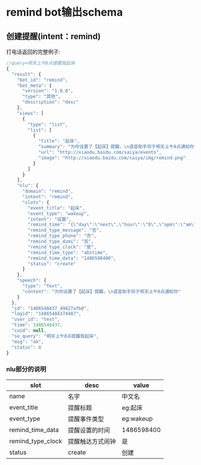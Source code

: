 ﻿# remind bot输出schema

## 创建提醒(intent：remind)
打电话返回的完整例子:
```javascript
//query=明天上午8点提醒我起床
{
  "result": {
    "bot_id": "remind",
    "bot_meta": {
      "version": "1.0.0",
      "type": "其他",
      "description": "desc"
    },
    "views": [
      {
        "type": "list",
        "list": [
          {
            "title": "起床",
            "summary": "为你设置了【起床】提醒。\n语音助手将于明天上午8点通知你",
            "url": "http://xiaodu.baidu.com/saiya/events",
            "image": "http://xiaodu.baidu.com/saiya/img/remind.png"
          }
        ]
      }
    ],
    "nlu": {
      "domain": "remind",
      "intent": "remind",
      "slots": {
        "event_title": "起床",
        "event_type": "wakeup",
        "intent": "设置",
        "remind_time": "{\"day\":\"next\",\"hour\":\"8\",\"apm\":\"am\"}",
        "remind_type_message": "否",
        "remind_type_phone": "否",
        "remind_type_dumi": "否",
        "remind_type_clock": "是",
        "remind_time_type": "abstime",
        "remind_time_data": "1486598400",
        "status": "create"
      }
    },
    "speech": {
      "type": "Text",
      "content": "为你设置了【起床】提醒。\n语音助手将于明天上午8点通知你"
    }
  },
  "id": "1486548437_49427afb0",
  "logid": "14865484374487",
  "user_id": "test",
  "time": 1486548437,
  "cuid": null,
  "se_query": "明天上午8点提醒我起床",
  "msg": "ok",
  "status": 0
}
```
### nlu部分的说明

|slot |desc | value | 
|---|---|---|
|name | 名字 | 中文名 | 
|event_title | 提醒标题 | eg:起床| 
|event_type | 提醒事件类型 | eg:wakeup| 
|remind_time_data | 提醒设置的时间 | 1486598400| 
|remind_type_clock | 提醒触达方式闹钟 | 是|
|status| create |创建|

